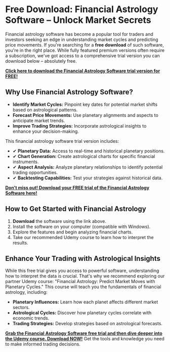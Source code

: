 # Free Download: Financial Astrology Software – Unlock Market Secrets

Financial astrology software has become a popular tool for traders and investors seeking an edge in understanding market cycles and predicting price movements. If you're searching for a **free download** of such software, you're in the right place. While fully featured premium versions often require a subscription, we've got access to a comprehensive trial version you can download below – absolutely free.

[**Click here to download the Financial Astrology Software trial version for FREE!**](https://udemywork.com/financial-astrology-software)

## Why Use Financial Astrology Software?

*   **Identify Market Cycles:** Pinpoint key dates for potential market shifts based on astrological patterns.
*   **Forecast Price Movements:** Use planetary alignments and aspects to anticipate market trends.
*   **Improve Trading Strategies:** Incorporate astrological insights to enhance your decision-making.

This financial astrology software trial version includes:

*   ✔ **Planetary Data:** Access to real-time and historical planetary positions.
*   ✔ **Chart Generation:** Create astrological charts for specific financial instruments.
*   ✔ **Aspect Analysis:** Analyze planetary relationships to identify potential trading opportunities.
*   ✔ **Backtesting Capabilities:** Test your strategies against historical data.

[**Don't miss out! Download your FREE trial of the Financial Astrology Software here!**](https://udemywork.com/financial-astrology-software)

## How to Get Started with Financial Astrology

1.  **Download** the software using the link above.
2.  Install the software on your computer (compatible with Windows).
3.  Explore the features and begin analyzing financial charts.
4.  Take our recommended Udemy course to learn how to interpret the results.

## Enhance Your Trading with Astrological Insights

While this free trial gives you access to powerful software, understanding how to interpret the data is crucial. That's why we recommend exploring our partner Udemy course: "Financial Astrology: Predict Market Moves with Planetary Cycles." This course will teach you the fundamentals of financial astrology, including:

*   **Planetary Influences:** Learn how each planet affects different market sectors.
*   **Astrological Cycles:** Discover how planetary cycles correlate with economic trends.
*   **Trading Strategies:** Develop strategies based on astrological forecasts.

[**Grab the Financial Astrology Software free trial and then dive deeper into the Udemy course. Download NOW!**](https://udemywork.com/financial-astrology-software) Get the tools and knowledge you need to make informed trading decisions.
